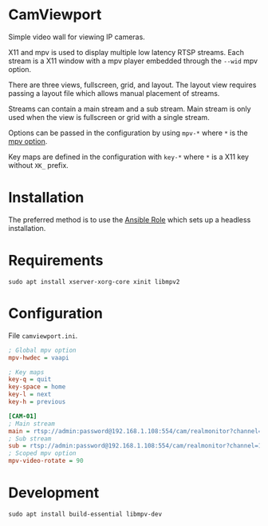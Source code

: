 # CamViewport

Simple video wall for viewing IP cameras.

X11 and mpv is used to display multiple low latency RTSP streams.
Each stream is a X11 window with a mpv player embedded through the `--wid` mpv option.

There are three views, fullscreen, grid, and layout.
The layout view requires passing a layout file which allows manual placement of streams.

Streams can contain a main stream and a sub stream.
Main stream is only used when the view is fullscreen or grid with a single stream.

Options can be passed in the configuration by using `mpv-*` where `*` is the [mpv option](https://mpv.io/manual/master/#options).

Key maps are defined in the configuration with `key-*` where `*` is a X11 key without `XK_` prefix.

# Installation

The preferred method is to use the [Ansible Role](https://github.com/ItsNotGoodName/ansible-role-camviewport) which sets up a headless installation.

# Requirements

```
sudo apt install xserver-xorg-core xinit libmpv2
```

# Configuration

File `camviewport.ini`.

```ini
; Global mpv option
mpv-hwdec = vaapi

; Key maps
key-q = quit
key-space = home
key-l = next
key-h = previous

[CAM-01]
; Main stream
main = rtsp://admin:password@192.168.1.108:554/cam/realmonitor?channel=1&subtype=0
; Sub stream
sub = rtsp://admin:password@192.168.1.108:554/cam/realmonitor?channel=1&subtype=1
; Scoped mpv option
mpv-video-rotate = 90
```

# Development

```
sudo apt install build-essential libmpv-dev
```
